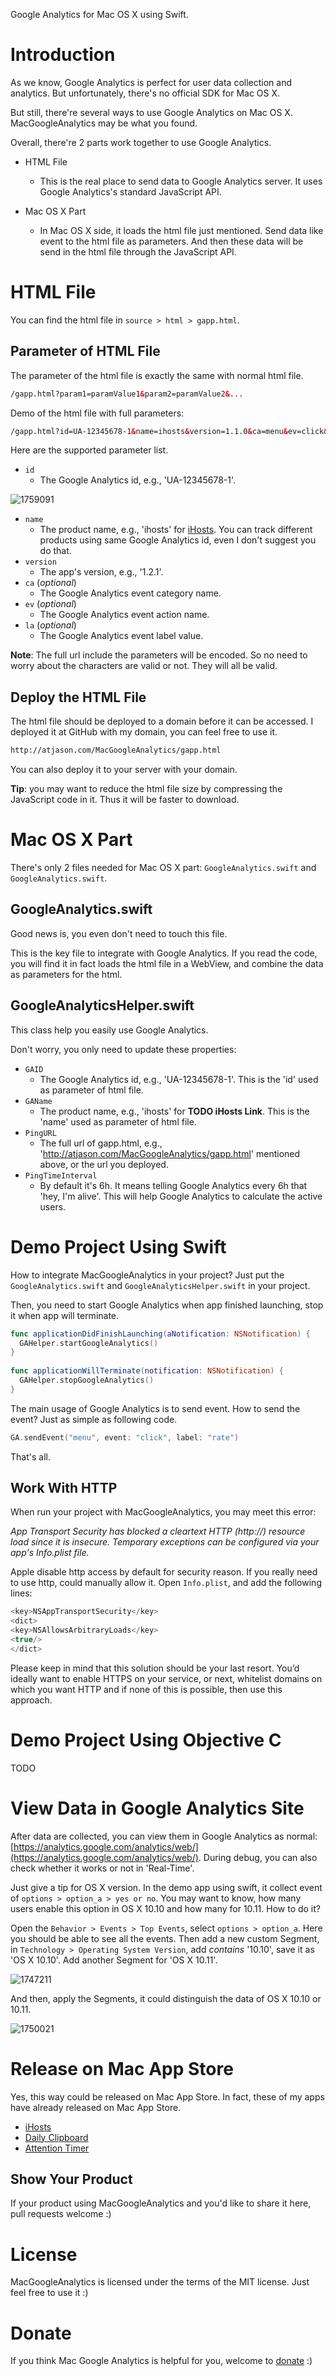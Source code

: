 Google Analytics for Mac OS X using Swift.


# Introduction
As we know, Google Analytics is perfect for user data collection and analytics. But unfortunately, there's no official SDK for Mac OS X.

But still, there're several ways to use Google Analytics on Mac OS X. MacGoogleAnalytics may be what you found.

Overall, there're 2 parts work together to use Google Analytics.

- HTML File
  - This is the real place to send data to Google Analytics server. It uses Google Analytics's standard JavaScript API.

- Mac OS X Part
  - In Mac OS X side, it loads the html file just mentioned. Send data like event to the html file as parameters. And then these data will be send in the html file through the JavaScript API.

# HTML File
You can find the html file in `source > html > gapp.html`.

## Parameter of HTML File
The parameter of the html file is exactly the same with normal html file.

```html
/gapp.html?param1=paramValue1&param2=paramValue2&...
```

Demo of the html file with full parameters:

```html
/gapp.html?id=UA-12345678-1&name=ihosts&version=1.1.0&ca=menu&ev=click&la=rate
```

Here are the supported parameter list.

- `id`
  - The Google Analytics id, e.g., 'UA-12345678-1'.

![1759091](http://p.appsites.io/2016-05-14-1759091.jpg)

- `name`
  - The product name, e.g., 'ihosts' for [iHosts](http://ex.toolinbox.net/ga/url.html?utm_medium=ihosts&utm_source=GitHub&id=UA-26569268-10&url=https%3a%2f%2fitunes.apple.com%2fapp%2fid1102004240%3fls%3d1%26mt%3d12). You can track different products using same Google Analytics id, even I don't suggest you do that. 
- `version`
  - The app's version, e.g., '1.2.1'.
- `ca` (*optional*)
  - The Google Analytics event category name.
- `ev` (*optional*)
  - The Google Analytics event action name.
- `la` (*optional*)
  - The Google Analytics event label value.

**Note**: The full url include the parameters will be encoded. So no need to worry about the characters are valid or not. They will all be valid.

## Deploy the HTML File
The html file should be deployed to a domain before it can be accessed. I deployed it at GitHub with my domain, you can feel free to use it.

```html
http://atjason.com/MacGoogleAnalytics/gapp.html
```

You can also deploy it to your server with your domain.

**Tip**: you may want to reduce the html file size by compressing the JavaScript code in it. Thus it will be faster to download.

# Mac OS X Part
There's only 2 files needed for Mac OS X part: `GoogleAnalytics.swift` and `GoogleAnalytics.swift`.

## GoogleAnalytics.swift
Good news is, you even don't need to touch this file.

This is the key file to integrate with Google Analytics. If you read the code, you will find it in fact loads the html file in a WebView, and combine the data as parameters for the html.

## GoogleAnalyticsHelper.swift
This class help you easily use Google Analytics.

Don't worry, you only need to update these properties:

- `GAID`
  - The Google Analytics id, e.g., 'UA-12345678-1'. This is the 'id' used as parameter of html file.
- `GAName`
  - The product name, e.g., 'ihosts' for **TODO iHosts Link**. This is the 'name' used as parameter of html file. 
- `PingURL`
  - The full url of gapp.html, e.g., 'http://atjason.com/MacGoogleAnalytics/gapp.html' mentioned above, or the url you deployed.
- `PingTimeInterval`
  - By default it's 6h. It means telling Google Analytics every 6h that 'hey, I'm alive'. This will help Google Analytics to calculate the active users.

# Demo Project Using Swift
How to integrate MacGoogleAnalytics in your project? Just put the `GoogleAnalytics.swift` and `GoogleAnalyticsHelper.swift` in your project.

Then, you need to start Google Analytics when app finished launching, stop it when app will terminate.

```swift
func applicationDidFinishLaunching(aNotification: NSNotification) {    
  GAHelper.startGoogleAnalytics()
}
  
func applicationWillTerminate(notification: NSNotification) {
  GAHelper.stopGoogleAnalytics()
}
```

The main usage of Google Analytics is to send event. How to send the event? Just as simple as following code.

```swift
GA.sendEvent("menu", event: "click", label: "rate")
```

That's all.

## Work With HTTP
When run your project with MacGoogleAnalytics, you may meet this error:

*App Transport Security has blocked a cleartext HTTP (http://) resource load since it is insecure. Temporary exceptions can be configured via your app's Info.plist file.*

Apple disable http access by default for security reason. If you really need to use http, could manually allow it. Open `Info.plist`, and add the following lines:

```swift
<key>NSAppTransportSecurity</key>
<dict>
<key>NSAllowsArbitraryLoads</key>
<true/>
</dict>
```

Please keep in mind that this solution should be your last resort. You’d ideally want to enable HTTPS on your service, or next, whitelist domains on which you want HTTP and if none of this is possible, then use this approach.

# Demo Project Using Objective C
TODO

# View Data in Google Analytics Site
After data are collected, you can view them in Google Analytics as normal: [https://analytics.google.com/analytics/web/](https://analytics.google.com/analytics/web/). During debug, you can also check whether it works or not in 'Real-Time'.

Just give a tip for OS X version. In the demo app using swift, it collect event of `options > option_a > yes or no`. You may want to know, how many users enable this option in OS X 10.10 and how many for 10.11. How to do it?

Open the `Behavior > Events > Top Events`, select `options > option_a`. Here you should be able to see all the events. Then add a new custom Segment, in `Technology > Operating System Version`, add *contains* '10.10', save it as 'OS X 10.10'. Add another Segment for 'OS X 10.11'.

![1747211](http://p.appsites.io/2016-05-14-1747211.jpg)

And then, apply the Segments, it could distinguish the data of OS X 10.10 or 10.11.

![1750021](http://p.appsites.io/2016-05-14-1750021.jpg)

# Release on Mac App Store
Yes, this way could be released on Mac App Store. In fact, these of my apps have already released on Mac App Store.

- [iHosts](http://ex.toolinbox.net/ga/url.html?utm_medium=ihosts&utm_source=GitHub&id=UA-26569268-10&url=https%3a%2f%2fitunes.apple.com%2fapp%2fid1102004240%3fls%3d1%26mt%3d12)
- [Daily Clipboard](http://ex.toolinbox.net/ga/url.html?utm_medium=clip&utm_source=GitHub&id=UA-26569268-10&url=https%3a%2f%2fitunes.apple.com%2fapp%2fid1056935452%3fls%3d1%26mt%3d12)
- [Attention Timer](http://ex.toolinbox.net/ga/url.html?utm_medium=timer&utm_source=GitHub&id=UA-26569268-10&url=https%3a%2f%2fitunes.apple.com%2fapp%2fid1062139745%3fls%3d1%26mt%3d12)

## Show Your Product
If your product using MacGoogleAnalytics and you'd like to share it here, pull requests welcome :)

# License
MacGoogleAnalytics is licensed under the terms of the MIT license. Just feel free to use it :)

# Donate
If you think Mac Google Analytics is helpful for you, welcome to [donate](https://www.paypal.com/cgi-bin/webscr?cmd=_xclick&business=quietjason%40gmail%2ecom&lc=US&item_name=Mac%20Google%20Analytics&button_subtype=services&currency_code=USD&bn=PP%2dBuyNowBF%3abtn_buynow_SM%2egif%3aNonHosted) :)


